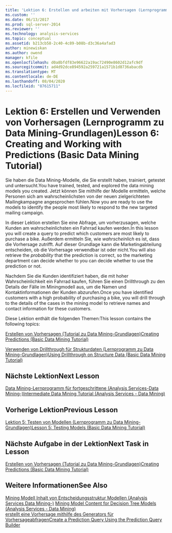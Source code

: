 ```yaml
---
title: 'Lektion 6: Erstellen und arbeiten mit Vorhersagen (Lernprogramm zu Data Mining-Grundlagen) | Microsoft-Dokumentation'
ms.custom: ''
ms.date: 06/13/2017
ms.prod: sql-server-2014
ms.reviewer: ''
ms.technology: analysis-services
ms.topic: conceptual
ms.assetid: b213cb58-2c40-4c89-b08b-d3c36a4afad3
author: minewiskan
ms.author: owend
manager: kfile
ms.openlocfilehash: d0a8bfdf83e96622a19ac72490e8602d12afc9df
ms.sourcegitcommit: ad4d92dce894592a259721a1571b1d8736abacdb
ms.translationtype: MT
ms.contentlocale: de-DE
ms.lasthandoff: 08/04/2020
ms.locfileid: "87615711"
---
```

# <a name="lesson-6-creating-and-working-with-predictions-basic-data-mining-tutorial"></a><span data-ttu-id="b7edd-102">Lektion 6: Erstellen und Verwenden von Vorhersagen (Lernprogramm zu Data Mining-Grundlagen)</span><span class="sxs-lookup"><span data-stu-id="b7edd-102">Lesson 6: Creating and Working with Predictions (Basic Data Mining Tutorial)</span></span>
  <span data-ttu-id="b7edd-103">Sie haben die Data Mining-Modelle, die Sie erstellt haben, trainiert, getestet und untersucht.</span><span class="sxs-lookup"><span data-stu-id="b7edd-103">You have trained, tested, and explored the data mining models you created.</span></span> <span data-ttu-id="b7edd-104">Jetzt können Sie mithilfe der Modelle ermitteln, welche Personen sich am wahrscheinlichsten von der neuen zielgerichteten Mailingkampagne angesprochen fühlen.</span><span class="sxs-lookup"><span data-stu-id="b7edd-104">Now you are ready to use the models to identify the people most likely to respond to the new targeted mailing campaign.</span></span>  
  
 <span data-ttu-id="b7edd-105">In dieser Lektion erstellen Sie eine Abfrage, um vorherzusagen, welche Kunden am wahrscheinlichsten ein Fahrrad kaufen werden.</span><span class="sxs-lookup"><span data-stu-id="b7edd-105">In this lesson you will create a query to predict which customers are most likely to purchase a bike.</span></span> <span data-ttu-id="b7edd-106">Außerdem ermitteln Sie, wie *wahrscheinlich* es ist, dass die Vorhersage zutrifft. Auf dieser Grundlage kann die Marketingabteilung entscheiden, ob die Vorhersage verwendbar ist oder nicht.</span><span class="sxs-lookup"><span data-stu-id="b7edd-106">You will also retrieve the *probability* that the prediction is correct, so the marketing department can decide whether to you can decide whether to use the prediction or not.</span></span>  
  
 <span data-ttu-id="b7edd-107">Nachdem Sie die Kunden identifiziert haben, die mit hoher Wahrscheinlichkeit ein Fahrrad kaufen, führen Sie einen Drillthrough zu den Details der Fälle im Miningmodell aus, um die Namen und Kontaktinformationen der Kunden abzurufen.</span><span class="sxs-lookup"><span data-stu-id="b7edd-107">Once you have identified customers with a high probability of purchasing a bike, you will drill through to the details of the cases in the mining model to retrieve names and contact information for these customers.</span></span>  
  
 <span data-ttu-id="b7edd-108">Diese Lektion enthält die folgenden Themen:</span><span class="sxs-lookup"><span data-stu-id="b7edd-108">This lesson contains the following topics:</span></span>  
  
 [<span data-ttu-id="b7edd-109">Erstellen von Vorhersagen &#40;Tutorial zu Data Mining-Grundlagen&#41;</span><span class="sxs-lookup"><span data-stu-id="b7edd-109">Creating Predictions &#40;Basic Data Mining Tutorial&#41;</span></span>](../../2014/tutorials/creating-predictions-basic-data-mining-tutorial.md)  
  
 [<span data-ttu-id="b7edd-110">Verwenden von Drillthrough für Strukturdaten &#40;Lernprogramm zu Data Mining-Grundlagen&#41;</span><span class="sxs-lookup"><span data-stu-id="b7edd-110">Using Drillthrough on Structure Data &#40;Basic Data Mining Tutorial&#41;</span></span>](../../2014/tutorials/using-drillthrough-on-structure-data-basic-data-mining-tutorial.md)  
  
## <a name="next-lesson"></a><span data-ttu-id="b7edd-111">Nächste Lektion</span><span class="sxs-lookup"><span data-stu-id="b7edd-111">Next Lesson</span></span>  
 [<span data-ttu-id="b7edd-112">Data Mining-Lernprogramm für fortgeschrittene &#40;Analysis Services-Data Mining-&#41;</span><span class="sxs-lookup"><span data-stu-id="b7edd-112">Intermediate Data Mining Tutorial &#40;Analysis Services - Data Mining&#41;</span></span>](../../2014/tutorials/intermediate-data-mining-tutorial-analysis-services-data-mining.md)  
  
## <a name="previous-lesson"></a><span data-ttu-id="b7edd-113">Vorherige Lektion</span><span class="sxs-lookup"><span data-stu-id="b7edd-113">Previous Lesson</span></span>  
 [<span data-ttu-id="b7edd-114">Lektion 5: Testen von Modellen &#40;Lernprogramm zu Data Mining-Grundlagen&#41;</span><span class="sxs-lookup"><span data-stu-id="b7edd-114">Lesson 5: Testing Models &#40;Basic Data Mining Tutorial&#41;</span></span>](../../2014/tutorials/lesson-5-testing-models-basic-data-mining-tutorial.md)  
  
## <a name="next-task-in-lesson"></a><span data-ttu-id="b7edd-115">Nächste Aufgabe in der Lektion</span><span class="sxs-lookup"><span data-stu-id="b7edd-115">Next Task in Lesson</span></span>  
 [<span data-ttu-id="b7edd-116">Erstellen von Vorhersagen &#40;Tutorial zu Data Mining-Grundlagen&#41;</span><span class="sxs-lookup"><span data-stu-id="b7edd-116">Creating Predictions &#40;Basic Data Mining Tutorial&#41;</span></span>](../../2014/tutorials/creating-predictions-basic-data-mining-tutorial.md)  
  
## <a name="see-also"></a><span data-ttu-id="b7edd-117">Weitere Informationen</span><span class="sxs-lookup"><span data-stu-id="b7edd-117">See Also</span></span>  
 <span data-ttu-id="b7edd-118">[Mining Modell Inhalt von Entscheidungsstruktur Modellen &#40;Analysis Services Data Mining-&#41;](../../2014/analysis-services/data-mining/mining-model-content-for-decision-tree-models-analysis-services-data-mining.md) </span><span class="sxs-lookup"><span data-stu-id="b7edd-118">[Mining Model Content for Decision Tree Models &#40;Analysis Services - Data Mining&#41;](../../2014/analysis-services/data-mining/mining-model-content-for-decision-tree-models-analysis-services-data-mining.md) </span></span>  
 [<span data-ttu-id="b7edd-119">erstellt eine Vorhersage mithilfe des Generators für Vorhersageabfragen</span><span class="sxs-lookup"><span data-stu-id="b7edd-119">Create a Prediction Query Using the Prediction Query Builder</span></span>](../../2014/analysis-services/data-mining/create-a-prediction-query-using-the-prediction-query-builder.md)  
  
  
